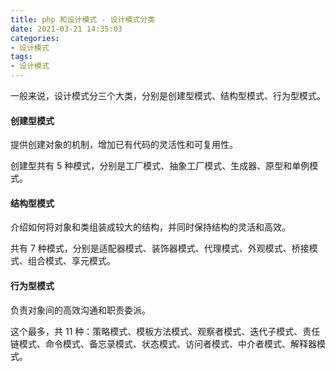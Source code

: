 ```yaml
---
title: php 和设计模式 - 设计模式分类
date: 2021-03-21 14:35:03
categories:
- 设计模式
tags:
- 设计模式
--- 
```



一般来说，设计模式分三个大类，分别是创建型模式、结构型模式、行为型模式。

#### 创建型模式
提供创建对象的机制，增加已有代码的灵活性和可复用性。

创建型共有 5 种模式，分别是工厂模式、抽象工厂模式、生成器、原型和单例模式。

#### 结构型模式
介绍如何将对象和类组装成较大的结构，并同时保持结构的灵活和高效。

共有 7 种模式，分别是适配器模式、装饰器模式、代理模式、外观模式、桥接模式、组合模式、享元模式。

#### 行为型模式
负责对象间的高效沟通和职责委派。

这个最多，共 11 种：策略模式、模板方法模式、观察者模式、迭代子模式、责任链模式、命令模式、备忘录模式、状态模式、访问者模式、中介者模式、解释器模式。
